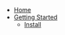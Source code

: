 * [Home](index.md)
* [Getting Started](getting-started/index.md)
    * [Install](getting-started/install.md)
